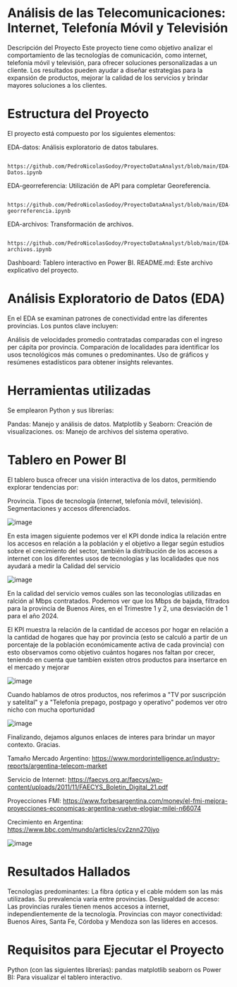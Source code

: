 # Análisis de las Telecomunicaciones: Internet, Telefonía Móvil y Televisión
Descripción del Proyecto
Este proyecto tiene como objetivo analizar el comportamiento de las tecnologías de comunicación, como internet, telefonía móvil y televisión, para ofrecer soluciones personalizadas a un cliente. Los resultados pueden ayudar a diseñar estrategias para la expansión de productos, mejorar la calidad de los servicios y brindar mayores soluciones a los clientes.

# Estructura del Proyecto
El proyecto está compuesto por los siguientes elementos:

EDA-datos: Análisis exploratorio de datos tabulares. 

      https://github.com/PedroNicolasGodoy/ProyectoDataAnalyst/blob/main/EDA-Datos.ipynb
      
EDA-georreferencia: Utilización de API para completar Georeferencia. 

      https://github.com/PedroNicolasGodoy/ProyectoDataAnalyst/blob/main/EDA-georreferencia.ipynb
      
EDA-archivos: Transformación de archivos. 

      https://github.com/PedroNicolasGodoy/ProyectoDataAnalyst/blob/main/EDA-archivos.ipynb
      
Dashboard: Tablero interactivo en Power BI.
README.md: Este archivo explicativo del proyecto.

# Análisis Exploratorio de Datos (EDA)
En el EDA se examinan patrones de conectividad entre las diferentes provincias. Los puntos clave incluyen:

Análisis de velocidades promedio contratadas comparadas con el ingreso per cápita por provincia.
Comparación de localidades para identificar los usos tecnológicos más comunes o predominantes.
Uso de gráficos y resúmenes estadísticos para obtener insights relevantes.

# Herramientas utilizadas
Se emplearon Python y sus librerías:

Pandas: Manejo y análisis de datos.
Matplotlib y Seaborn: Creación de visualizaciones.
os: Manejo de archivos del sistema operativo.



# Tablero en Power BI
El tablero busca ofrecer una visión interactiva de los datos, permitiendo explorar tendencias por:

Provincia.
Tipos de tecnología (internet, telefonía móvil, televisión).
Segmentaciones y accesos diferenciados.

![image](https://github.com/user-attachments/assets/7ba074a3-1033-41ab-bc9f-3b09e17212b9)

En esta imagen siguiente podemos ver el KPI donde indica la relación entre los accesos en relación a la población y el objetivo a llegar según estudios sobre el crecimiento del sector, también la distribución de los accesos a internet con los diferentes usos de tecnologías y las localidades que nos ayudará a medir la Calidad del servicio

![image](https://github.com/user-attachments/assets/052bb178-b47a-4c2f-8b97-7d7963351c9a)

En la calidad del servicio vemos cuáles son las teconologías utilizadas en ralción al Mbps contratados. Podemos ver que los Mbps de bajada, filtrados para la provincia de Buenos Aires, en el Trimestre 1 y 2, una desviación de 1 para el año 2024.

El KPI muestra la relación de la cantidad de accesos por hogar en relación a la cantidad de hogares que hay por provincia (esto se calculó a partir de un porcentaje de la población económicamente activa de cada provincia) con esto observamos como objetivo cuántos hogares nos faltan por crecer, teniendo en cuenta que tambíen existen otros productos para insertarce en el mercado y mejorar

![image](https://github.com/user-attachments/assets/bc405071-7b1f-40b1-9a9c-b43ded28d93b)

Cuando hablamos de otros productos, nos referimos a "TV por suscripción y satelital" y a "Telefonía prepago, postpago y operativo" podemos ver otro nicho con mucha oportunidad

![image](https://github.com/user-attachments/assets/f8ba20dd-1de0-4eb4-9381-f51cb6c5c742)

Finalizando, dejamos algunos enlaces de interes para brindar un mayor contexto. Gracias.

Tamaño Mercado Argentino:      https://www.mordorintelligence.ar/industry-reports/argentina-telecom-market

Servicio de Internet:      https://faecys.org.ar/faecys/wp-content/uploads/2011/11/FAECYS_Boletin_Digital_21.pdf

Proyecciones FMI: 	https://www.forbesargentina.com/money/el-fmi-mejora-proyecciones-economicas-argentina-vuelve-elogiar-milei-n66074

Crecimiento en Argentina: 		https://www.bbc.com/mundo/articles/cv2znn270jyo

![image](https://github.com/user-attachments/assets/e571c4ff-8137-43fc-ade4-5dc981474ce7)


# Resultados Hallados
Tecnologías predominantes: La fibra óptica y el cable módem son las más utilizadas. Su prevalencia varía entre provincias.
Desigualdad de acceso: Las provincias rurales tienen menos accesos a internet, independientemente de la tecnología.
Provincias con mayor conectividad: Buenos Aires, Santa Fe, Córdoba y Mendoza son las líderes en accesos.

# Requisitos para Ejecutar el Proyecto
Python (con las siguientes librerías):
pandas
matplotlib
seaborn
os
Power BI: Para visualizar el tablero interactivo.
